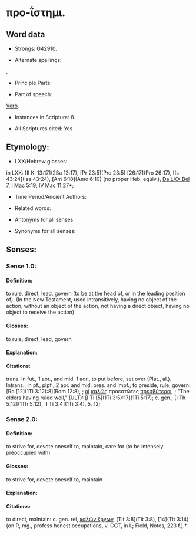 # προ-ΐστημι.

<!-- Status: S2=NeedsReview -->
<!-- Lexica used for edits: BDAG, FFM, LN, A-S -->

## Word data

* Strongs: G42910.

* Alternate spellings:

,

* Principle Parts: 


* Part of speech: 

[Verb](http://ugg.readthedocs.io/en/latest/verb.html).

* Instances in Scripture: 8.

* All Scriptures cited: Yes

## Etymology: 


* LXX/Hebrew glosses: 

in LXX: [II Ki 13:17](2Sa 13:17), [Pr 23:5](Pro 23:5) [26:17](Pro 26:17), [Is 43:24](Isa 43:24), [Am 6:10](Amo 6:10) (no proper Heb. equiv.), [Da LXX Bel 7](Bel.1.7), [I Mac 5:19](1Macc.5.19), [IV Mac 11:27](4Macc.11.27)*;

* Time Period/Ancient Authors: 


* Related words: 

* Antonyms for all senses

* Synonyms for all senses: 


## Senses: 


### Sense  1.0:  

#### Definition: 

to rule, direct, lead, govern (to be at the head of, or in the leading position of). (In the New Testament, used intransitively, having no object of the action, without an object of the action, not having a direct object, having no object to receive the action)

#### Glosses: 

to rule, direct, lead, govern
#### Explanation: 


#### Citations: 

trans. in fut., 1 aor., and mid. 1 aor., to put before, set over (Plat., al.). Intrans., in pf., plpf., 2 aor. and mid. pres. and impf.; to preside, rule, govern: [Ro [12](1Ti 3:12):8](Rom 12:8), 
; [οἱ](../G35880/01.md) [καλῶς](../G25730/01.md) προεστῶτες [πρεσβύτεροι](../G42450/01.md),
; "The elders having ruled well," (ULT):
[I Ti [5](1Ti 3:5):17](1Ti 5:17); c. gen., [I Th 5:12](1Th 5:12), [I Ti 3:4](1Ti 3:4), 5, 12;

### Sense  2.0: 

#### Definition: 

to strive for, devote oneself to, maintain, care for (to be intensely preoccupied with)

#### Glosses: 

to strive for, devote oneself to, maintain 

#### Explanation: 


#### Citations: 

to direct, maintain: c. gen. rei, [καλῶν ἔργων](), [Tit 3:8](Tit 3:8), [14](Tit 3:14) (on R, mg., profess honest occupations, v. CGT, in l.; Field, Notes, 223 f.).†